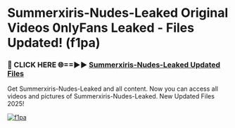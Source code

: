 # Summerxiris-Nudes-Leaked Original Videos 0nlyFans Leaked - Files Updated! (f1pa)

<h3>🔴 CLICK HERE 🌐==►► <a href="https://tinyurl.com/4mcuefdz" rel="nofollow">Summerxiris-Nudes-Leaked Updated Files</a></h3>

Get Summerxiris-Nudes-Leaked and all content. Now you can access all videos and pictures of Summerxiris-Nudes-Leaked. New Updated Files 2025!

[![f1pa](https://i.imgur.com/StAQSOY.gif)](https://tinyurl.com/4mcuefdz)
